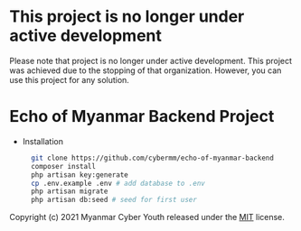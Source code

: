 # This project is no longer under active development

Please note that project is no longer under active development. This project was achieved due to the stopping of that organization. However, you can use this project for any solution.

# Echo of Myanmar Backend Project

- Installation
  ```bash
    git clone https://github.com/cybermm/echo-of-myanmar-backend
    composer install
    php artisan key:generate
    cp .env.example .env # add database to .env
    php artisan migrate
    php artisan db:seed # seed for first user
  ```

Copyright (c) 2021 Myanmar Cyber Youth released under the <a href="./LICENSE">MIT</a> license.